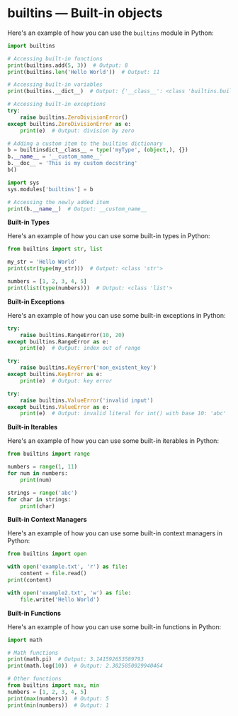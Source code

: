 # builtins — Built-in objects

Here's an example of how you can use the `builtins` module in Python:

```python
import builtins

# Accessing built-in functions
print(builtins.add(5, 3))  # Output: 8
print(builtins.len('Hello World'))  # Output: 11

# Accessing built-in variables
print(builtins.__dict__)  # Output: {'__class__': <class 'builtins.builtins'>, ...}

# Accessing built-in exceptions
try:
    raise builtins.ZeroDivisionError()
except builtins.ZeroDivisionError as e:
    print(e)  # Output: division by zero

# Adding a custom item to the builtins dictionary
b = builtinsdict__class__ = type('myType', (object,), {})
b.__name__ = '__custom_name__'
b.__doc__ = 'This is my custom docstring'
b()

import sys
sys.modules['builtins'] = b

# Accessing the newly added item
print(b.__name__)  # Output: __custom_name__
```

**Built-in Types**

Here's an example of how you can use some built-in types in Python:

```python
from builtins import str, list

my_str = 'Hello World'
print(str(type(my_str)))  # Output: <class 'str'>

numbers = [1, 2, 3, 4, 5]
print(list(type(numbers)))  # Output: <class 'list'>
```

**Built-in Exceptions**

Here's an example of how you can use some built-in exceptions in Python:

```python
try:
    raise builtins.RangeError(10, 20)
except builtins.RangeError as e:
    print(e)  # Output: index out of range

try:
    raise builtins.KeyError('non_existent_key')
except builtins.KeyError as e:
    print(e)  # Output: key error

try:
    raise builtins.ValueError('invalid input')
except builtins.ValueError as e:
    print(e)  # Output: invalid literal for int() with base 10: 'abc'
```

**Built-in Iterables**

Here's an example of how you can use some built-in iterables in Python:

```python
from builtins import range

numbers = range(1, 11)
for num in numbers:
    print(num)

strings = range('abc')
for char in strings:
    print(char)
```

**Built-in Context Managers**

Here's an example of how you can use some built-in context managers in Python:

```python
from builtins import open

with open('example.txt', 'r') as file:
    content = file.read()
print(content)

with open('example2.txt', 'w') as file:
    file.write('Hello World')
```

**Built-in Functions**

Here's an example of how you can use some built-in functions in Python:

```python
import math

# Math functions
print(math.pi)  # Output: 3.141592653589793
print(math.log(10))  # Output: 2.3025850929940464

# Other functions
from builtins import max, min
numbers = [1, 2, 3, 4, 5]
print(max(numbers))  # Output: 5
print(min(numbers))  # Output: 1
```
